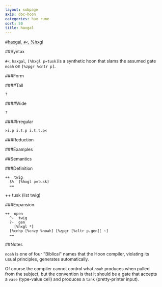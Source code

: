 ```yaml
---
layout: subpage
axis: doc-hoon
categories: hax rune
sort: 50
title: haxgal
---
```




#[haxgal, `#<`, %hxgl](#hxgl)

##Syntax

`#<`, `haxgal`, `[%hxgl p=tusk]`is a synthetic hoon that
slams the assumed gate `noah` on `[%zpgr %cntr p]`.

###Form

####Tall

    ?

####Wide

    ?

####Irregular

    >i.p i.t.p i.t.t.p<

###Reduction

###Examples

##Semantics

###Definition

    ++  twig  
      $%  [%hxgl p=tusk]
      ==
++  tusk  (list twig)

###Expansion

    ++  open
      ^-  twig
      ?-  gen
        [%hxgl *]
      [%cnhp [%cnzy %noah] [%zpgr [%cltr p.gen]] ~]
      ==

##Notes

`noah` is one of four "Biblical" names that the Hoon compiler, violating its usual principles, generates automatically.

Of course the compiler cannot control what `noah` produces when pulled from the subject, but the convention is that it should be a gate that accepts a `vase` (type-value cell) and produces a `tank` (pretty-printer input).